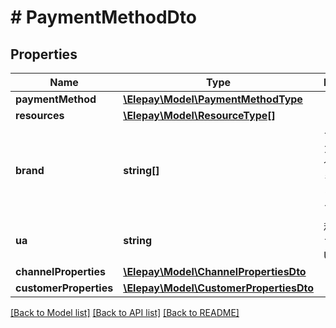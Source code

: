 # # PaymentMethodDto

## Properties

Name | Type | Description | Notes
------------ | ------------- | ------------- | -------------
**paymentMethod** | [**\Elepay\Model\PaymentMethodType**](PaymentMethodType.md) |  | [optional]
**resources** | [**\Elepay\Model\ResourceType[]**](ResourceType.md) |  | [optional]
**brand** | **string[]** | クレジットカードの場合、利用できるクレジットカードブランド | [optional]
**ua** | **string** | 利用できるブラウザのUserAgent | [optional]
**channelProperties** | [**\Elepay\Model\ChannelPropertiesDto**](ChannelPropertiesDto.md) |  | [optional]
**customerProperties** | [**\Elepay\Model\CustomerPropertiesDto**](CustomerPropertiesDto.md) |  | [optional]

[[Back to Model list]](../../README.md#models) [[Back to API list]](../../README.md#endpoints) [[Back to README]](../../README.md)
